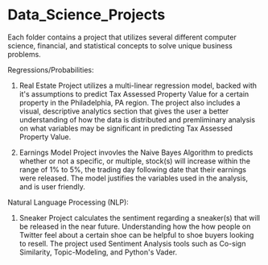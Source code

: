 # Data_Science_Projects
Each folder contains a project that utilizes several different computer science,  financial, and statistical concepts to solve unique business problems. 

Regressions/Probabilities:

1. Real Estate Project utilizes a multi-linear regression model, backed with it's assumptions to predict Tax Assessed Property Value for a certain property in the Philadelphia, PA region. The project also includes a visual, descriptive analytics section that gives the user a better understanding of how the data is distributed and premliminary analysis on what variables may be significant in predicting Tax Assessed Property Value.

2. Earnings Model Project invovles the Naive Bayes Algorithm to predicts whether or not a specific, or multiple, stock(s) will increase within the range of 1% to 5%, the trading day following date that their earnings were released. The model justifies the variables used in the analysis, and is user friendly.

Natural Language Processing (NLP):

1. Sneaker Project calculates the sentiment regarding a sneaker(s) that will be released in the near future. Understanding how the how people on Twitter feel about a certain shoe can be helpful to shoe buyers looking to resell. The project used Sentiment Analysis tools such as Co-sign Similarity, Topic-Modeling, and Python's Vader. 

